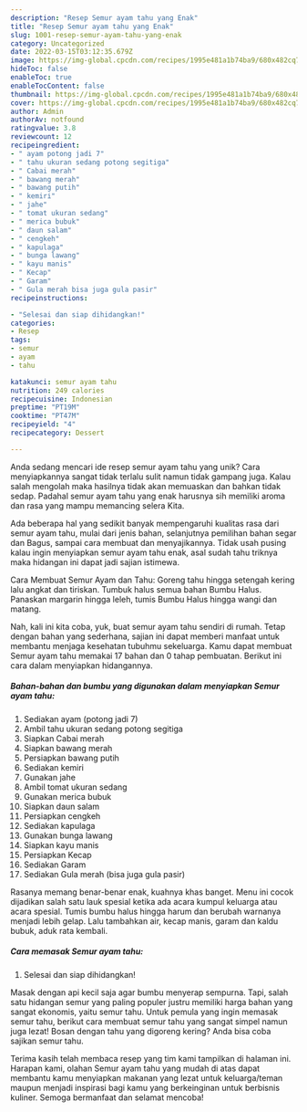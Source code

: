 ```yaml
---
description: "Resep Semur ayam tahu yang Enak"
title: "Resep Semur ayam tahu yang Enak"
slug: 1001-resep-semur-ayam-tahu-yang-enak
category: Uncategorized
date: 2022-03-15T03:12:35.679Z
image: https://img-global.cpcdn.com/recipes/1995e481a1b74ba9/680x482cq70/semur-ayam-tahu-foto-resep-utama.jpg
hideToc: false
enableToc: true
enableTocContent: false
thumbnail: https://img-global.cpcdn.com/recipes/1995e481a1b74ba9/680x482cq70/semur-ayam-tahu-foto-resep-utama.jpg
cover: https://img-global.cpcdn.com/recipes/1995e481a1b74ba9/680x482cq70/semur-ayam-tahu-foto-resep-utama.jpg
author: Admin
authorAv: notfound
ratingvalue: 3.8
reviewcount: 12
recipeingredient:
- " ayam potong jadi 7"
- " tahu ukuran sedang potong segitiga"
- " Cabai merah"
- " bawang merah"
- " bawang putih"
- " kemiri"
- " jahe"
- " tomat ukuran sedang"
- " merica bubuk"
- " daun salam"
- " cengkeh"
- " kapulaga"
- " bunga lawang"
- " kayu manis"
- " Kecap"
- " Garam"
- " Gula merah bisa juga gula pasir"
recipeinstructions:

- "Selesai dan siap dihidangkan!"
categories:
- Resep
tags:
- semur
- ayam
- tahu

katakunci: semur ayam tahu 
nutrition: 249 calories
recipecuisine: Indonesian
preptime: "PT19M"
cooktime: "PT47M"
recipeyield: "4"
recipecategory: Dessert

---
```





Anda sedang mencari ide resep semur ayam tahu yang unik? Cara menyiapkannya sangat tidak terlalu sulit namun tidak gampang juga. Kalau salah mengolah maka hasilnya tidak akan memuaskan dan bahkan tidak sedap. Padahal semur ayam tahu yang enak harusnya sih memiliki aroma dan rasa yang mampu memancing selera Kita.





Ada beberapa hal yang sedikit banyak mempengaruhi kualitas rasa dari semur ayam tahu, mulai dari jenis bahan, selanjutnya pemilihan bahan segar dan Bagus, sampai cara membuat dan menyajikannya. Tidak usah pusing kalau ingin menyiapkan semur ayam tahu enak,      asal sudah tahu triknya maka hidangan ini dapat jadi sajian istimewa.














Cara Membuat Semur Ayam dan Tahu: Goreng tahu hingga setengah kering lalu angkat dan tiriskan. Tumbuk halus semua bahan Bumbu Halus. Panaskan margarin hingga leleh, tumis Bumbu Halus hingga wangi dan matang.






Nah, kali ini kita coba, yuk, buat semur ayam tahu sendiri di rumah. Tetap dengan bahan yang sederhana, sajian ini dapat memberi manfaat untuk membantu menjaga kesehatan tubuhmu sekeluarga. Kamu dapat membuat Semur ayam tahu memakai 17 bahan dan 0 tahap pembuatan. Berikut ini cara dalam menyiapkan hidangannya.

<!--inarticleads1-->

##### Bahan-bahan dan bumbu yang digunakan dalam menyiapkan Semur ayam tahu:

1. Sediakan  ayam (potong jadi 7)
1. Ambil  tahu ukuran sedang potong segitiga
1. Siapkan  Cabai merah
1. Siapkan  bawang merah
1. Persiapkan  bawang putih
1. Sediakan  kemiri
1. Gunakan  jahe
1. Ambil  tomat ukuran sedang
1. Gunakan  merica bubuk
1. Siapkan  daun salam
1. Persiapkan  cengkeh
1. Sediakan  kapulaga
1. Gunakan  bunga lawang
1. Siapkan  kayu manis
1. Persiapkan  Kecap
1. Sediakan  Garam
1. Sediakan  Gula merah (bisa juga gula pasir)


Rasanya memang benar-benar enak, kuahnya khas banget. Menu ini cocok dijadikan salah satu lauk spesial ketika ada acara kumpul keluarga atau acara spesial. Tumis bumbu halus hingga harum dan berubah warnanya menjadi lebih gelap. Lalu tambahkan air, kecap manis, garam dan kaldu bubuk, aduk rata kembali. 

<!--inarticleads2-->

##### Cara memasak Semur ayam tahu:


1. Selesai dan siap dihidangkan!

Masak dengan api kecil saja agar bumbu menyerap sempurna. Tapi, salah satu hidangan semur yang paling populer justru memiliki harga bahan yang sangat ekonomis, yaitu semur tahu. Untuk pemula yang ingin memasak semur tahu, berikut cara membuat semur tahu yang sangat simpel namun juga lezat! Bosan dengan tahu yang digoreng kering? Anda bisa coba sajikan semur tahu. 

Terima kasih telah membaca resep yang tim kami tampilkan di halaman ini. Harapan kami, olahan Semur ayam tahu yang mudah di atas dapat membantu kamu menyiapkan makanan yang lezat untuk keluarga/teman maupun menjadi inspirasi bagi kamu yang berkeinginan untuk berbisnis kuliner. Semoga bermanfaat dan selamat mencoba!
